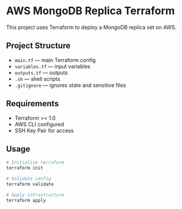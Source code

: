 # AWS MongoDB Replica Terraform

This project uses Terraform to deploy a MongoDB replica set on AWS.

## Project Structure

- `main.tf` — main Terraform config
- `variables.tf` — input variables
- `outputs.tf` — outputs
- `.sh` — shell scripts
- `.gitignore` — ignores state and sensitive files

## Requirements

- Terraform >= 1.0
- AWS CLI configured
- SSH Key Pair for access

## Usage

```bash
# Initialize terraform
terraform init

# Validate config
terraform validate

# Apply infrastructure
terraform apply
